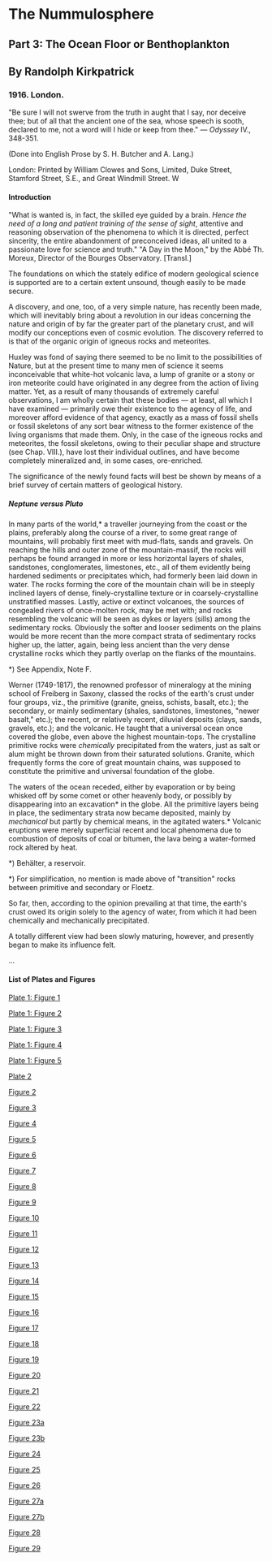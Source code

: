 # The Nummulosphere

## Part 3: The Ocean Floor or Benthoplankton

## By Randolph Kirkpatrick

### 1916. London.

"Be sure I will not swerve from the truth in aught that I say, nor deceive thee; but of all that the ancient one of the sea, whose speech is sooth, declared to me, not a word will I hide or keep from thee." — _Odyssey_ IV., 348-351.

(Done into English Prose by S. H. Butcher and A. Lang.)

London: Printed by William Clowes and Sons, Limited, Duke Street, Stamford Street, S.E., and Great Windmill Street. W

#### Introduction

"What is wanted is, in fact, the skilled eye guided by a brain. _Hence the need of a long and patient training of the sense of sight_, attentive and reasoning observation of the phenomena to which it is directed, perfect sincerity, the entire abandonment of preconceived ideas, all united to a passionate love for science and truth." "A Day in the Moon," by the Abbé Th. Moreux, Director of the Bourges Observatory. [Transl.]

The foundations on which the stately edifice of modern geological science is supported are to a certain extent unsound, though easily to be made secure.

A discovery, and one, too, of a very simple nature, has recently been made, which will inevitably bring about a revolution in our ideas concerning the nature and origin of by far the greater part of the planetary crust, and will modify our conceptions even of cosmic evolution. The discovery referred to is that of the organic origin of igneous rocks and meteorites.

Huxley was fond of saying there seemed to be no limit to the possibilities of Nature, but at the present time to many men of science it seems inconceivable that white-hot volcanic lava, a lump of granite or a stony or iron meteorite could have originated in any degree from the action of living matter. Yet, as a result of many thousands of extremely careful observations, I am wholly certain that these bodies — at least, all which I have examined — primarily owe their existence to the agency of life, and moreover afford evidence of that agency, exactly as a mass of fossil shells or fossil skeletons of any sort bear witness to the former existence of the living organisms that made them. Only, in the case of the igneous rocks and meteorites, the fossil skeletons, owing to their peculiar shape and structure (see Chap. VIII.), have lost their individual outlines, and have become completely mineralized and, in some cases, ore-enriched.

The significance of the newly found facts will best be shown by means of a brief survey of certain matters of geological history.

##### Neptune _versus_ Pluto

In many parts of the world,* a traveller journeying from the coast or the plains, preferably along the course of a river, to some great range of mountains, will probably first meet with mud-flats, sands and gravels. On reaching the hills and outer zone of the mountain-massif, the rocks will perhaps be found arranged in more or less horizontal layers of shales, sandstones, conglomerates, limestones, etc., all of them evidently being hardened sediments or precipitates which, had formerly been laid down in water. The rocks forming the core of the mountain chain will be in steeply inclined layers of dense, finely-crystalline texture or in coarsely-crystalline unstratified masses. Lastly, active or extinct volcanoes, the sources of congealed rivers of once-molten rock, may be met with; and rocks resembling the volcanic will be seen as dykes or layers (sills) among the sedimentary rocks. Obviously the softer and looser sediments on the plains would be more recent than the more compact strata of sedimentary rocks higher up, the latter, again, being less ancient than the very dense crystalline rocks which they partly overlap on the flanks of the mountains.

*) See Appendix, Note F.

Werner (1749-1817), the renowned professor of mineralogy at the mining school of Freiberg in Saxony, classed the rocks of the earth's crust under four groups, viz., the primitive (granite, gneiss, schists, basalt, etc.); the secondary, or mainly sedimentary (shales, sandstones, limestones, "newer basalt," etc.); the recent, or relatively recent, diluvial deposits (clays, sands, gravels, etc.); and the volcanic. He taught that a universal ocean once covered the globe, even above the highest mountain-tops. The crystalline primitive rocks were _chemically_ precipitated from the waters, just as salt or alum might be thrown down from their saturated solutions. Granite, which frequently forms the core of great mountain chains, was supposed to constitute the primitive and universal foundation of the globe.

The waters of the ocean receded, either by evaporation or by being whisked off by some comet or other heavenly body, or possibly by disappearing into an excavation* in the globe. All the primitive layers being in place, the sedimentary strata now became deposited, mainly by _mechanical_ but partly by chemical means, in the agitated waters.* Volcanic eruptions were merely superficial recent and local phenomena due to combustion of deposits of coal or bitumen, the lava being a water-formed rock altered by heat.

*) Behälter, a reservoir.

*) For simplification, no mention is made above of "transition" rocks between primitive and secondary or Floetz.

So far, then, according to the opinion prevailing at that time, the earth's crust owed its origin solely to the agency of water, from which it had been chemically and mechanically precipitated.

A totally different view had been slowly maturing, however, and presently began to make its influence felt.

...

#### List of Plates and Figures

[Plate 1: Figure 1](https://cdn.solaranamnesis.com/RandolphKirkpatrick/Nummulosphere-Part3/Plate1-Figure1.png)

[Plate 1: Figure 2](https://cdn.solaranamnesis.com/RandolphKirkpatrick/Nummulosphere-Part3/Plate1-Figure2.png)

[Plate 1: Figure 3](https://cdn.solaranamnesis.com/RandolphKirkpatrick/Nummulosphere-Part3/Plate1-Figure3.png)

[Plate 1: Figure 4](https://cdn.solaranamnesis.com/RandolphKirkpatrick/Nummulosphere-Part3/Plate1-Figure4.png)

[Plate 1: Figure 5](https://cdn.solaranamnesis.com/RandolphKirkpatrick/Nummulosphere-Part3/Plate1-Figure5.png)

[Plate 2](https://cdn.solaranamnesis.com/RandolphKirkpatrick/Nummulosphere-Part3/Plate2-Figure.png)

[Figure 2](https://cdn.solaranamnesis.com/RandolphKirkpatrick/Nummulosphere-Part3/Fig2.png)

[Figure 3](https://cdn.solaranamnesis.com/RandolphKirkpatrick/Nummulosphere-Part3/Fig3.png)

[Figure 4](https://cdn.solaranamnesis.com/RandolphKirkpatrick/Nummulosphere-Part3/Fig4.png)

[Figure 5](https://cdn.solaranamnesis.com/RandolphKirkpatrick/Nummulosphere-Part3/Fig5.png)

[Figure 6](https://cdn.solaranamnesis.com/RandolphKirkpatrick/Nummulosphere-Part3/Fig6.png)

[Figure 7](https://cdn.solaranamnesis.com/RandolphKirkpatrick/Nummulosphere-Part3/Fig7.png)

[Figure 8](https://cdn.solaranamnesis.com/RandolphKirkpatrick/Nummulosphere-Part3/Fig8.png)

[Figure 9](https://cdn.solaranamnesis.com/RandolphKirkpatrick/Nummulosphere-Part3/Fig9.png)

[Figure 10](https://cdn.solaranamnesis.com/RandolphKirkpatrick/Nummulosphere-Part3/Fig10.png)

[Figure 11](https://cdn.solaranamnesis.com/RandolphKirkpatrick/Nummulosphere-Part3/Fig11.png)

[Figure 12](https://cdn.solaranamnesis.com/RandolphKirkpatrick/Nummulosphere-Part3/Fig12.png)

[Figure 13](https://cdn.solaranamnesis.com/RandolphKirkpatrick/Nummulosphere-Part3/Fig13.png)

[Figure 14](https://cdn.solaranamnesis.com/RandolphKirkpatrick/Nummulosphere-Part3/Fig14.png)

[Figure 15](https://cdn.solaranamnesis.com/RandolphKirkpatrick/Nummulosphere-Part3/Fig15.png)

[Figure 16](https://cdn.solaranamnesis.com/RandolphKirkpatrick/Nummulosphere-Part3/Fig16.png)

[Figure 17](https://cdn.solaranamnesis.com/RandolphKirkpatrick/Nummulosphere-Part3/Fig17.png)

[Figure 18](https://cdn.solaranamnesis.com/RandolphKirkpatrick/Nummulosphere-Part3/Fig18.png)

[Figure 19](https://cdn.solaranamnesis.com/RandolphKirkpatrick/Nummulosphere-Part3/Fig19.png)

[Figure 20](https://cdn.solaranamnesis.com/RandolphKirkpatrick/Nummulosphere-Part3/Fig20.png)

[Figure 21](https://cdn.solaranamnesis.com/RandolphKirkpatrick/Nummulosphere-Part3/Fig21.png)

[Figure 22](https://cdn.solaranamnesis.com/RandolphKirkpatrick/Nummulosphere-Part3/Fig22.png)

[Figure 23a](https://cdn.solaranamnesis.com/RandolphKirkpatrick/Nummulosphere-Part3/Fig23-a.png)

[Figure 23b](https://cdn.solaranamnesis.com/RandolphKirkpatrick/Nummulosphere-Part3/Fig23-b.png)

[Figure 24](https://cdn.solaranamnesis.com/RandolphKirkpatrick/Nummulosphere-Part3/Fig24.png)

[Figure 25](https://cdn.solaranamnesis.com/RandolphKirkpatrick/Nummulosphere-Part3/Fig25.png)

[Figure 26](https://cdn.solaranamnesis.com/RandolphKirkpatrick/Nummulosphere-Part3/Fig26.png)

[Figure 27a](https://cdn.solaranamnesis.com/RandolphKirkpatrick/Nummulosphere-Part3/Fig27-a.png)

[Figure 27b](https://cdn.solaranamnesis.com/RandolphKirkpatrick/Nummulosphere-Part3/Fig27-b.png)

[Figure 28](https://cdn.solaranamnesis.com/RandolphKirkpatrick/Nummulosphere-Part3/Fig28.png)

[Figure 29](https://cdn.solaranamnesis.com/RandolphKirkpatrick/Nummulosphere-Part3/Fig29.png)
